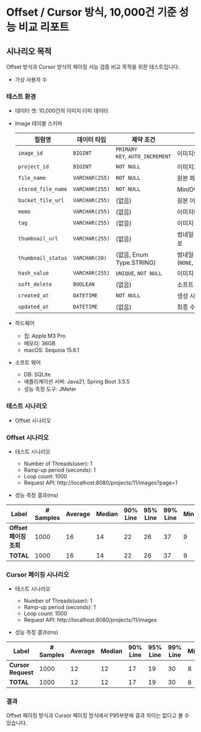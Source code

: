 # Offset / Cursor 방식, 10,000건 기준 성능 비교 리포트

## 시나리오 목적

Offset 방식과 Cursor 방식의 페이징 서능 검증 비교 목적을 위한 테스트입니다.

- 가상 사용자 수

### 테스트 환경

- 데이터 셋: 10,000건의 이미지 더미 데이터
- Image 테이블 스키마

    | **컬럼명** | **데이터 타입** | **제약 조건** | **설명** |
    | --- | --- | --- | --- |
    | `image_id` | `BIGINT` | `PRIMARY KEY`, `AUTO_INCREMENT` | 이미지의 고유 식별자 |
    | `project_id` | `BIGINT` | `NOT NULL` | 이미지가 속한 프로젝트의 ID |
    | `file_name` | `VARCHAR(255)` | `NOT NULL` | 원본 파일명 |
    | `stored_file_name` | `VARCHAR(255)` | `NOT NULL` | MinIO에 실제로 저장된 고유 파일명 |
    | `bucket_file_url` | `VARCHAR(255)` | (없음) | 원본 이미지가 MinIO에 저장된 URL |
    | `memo` | `VARCHAR(255)` | (없음) | 이미지에 대한 메모 |
    | `tag` | `VARCHAR(255)` | (없음) | 이미지 태그 |
    | `thumbnail_url` | `VARCHAR(255)` | (없음) | 썸네일 이미지가 MinIO에 저장된 경로 |
    | `thumbnail_status` | `VARCHAR(20)` | (없음, Enum Type.STRING) | 썸네일 생성 상태 (`NONE`, `PROCESSING`, `READY`, `FAILED`) |
    | `hash_value` | `VARCHAR(255)` | `UNIQUE`, `NOT NULL` | 이미지 해시 값 (중복 방지) |
    | `soft_delete` | `BOOLEAN` | (없음) | 소프트 삭제 여부 (True/False) |
    | `created_at` | `DATETIME` | `NOT NULL` | 생성 시각 (자동 생성) |
    | `updated_at` | `DATETIME` | (없음) | 최종 수정 시각 (자동 업데이트) |

- 하드웨어
    - 칩: Apple M3 Pro
    - 메모리: 36GB
    - macOS: Sequoia 15.6.1
- 소프트 웨어
    - DB: SQLite
    - 애플리케이션 서버: Java21, Spring Boot 3.5.5
    - 성능 측정 도구: JMeter

### 테스트 시나리오

- Offset 시나리오

### Offset 시나리오

- 테스트 시나리오
    - Number of Threads(user): 1
    - Ramp-up period (seconds): 1
    - Loop count: 1000
    - Request API: http://localhost:8080/projects/11/images?page=1

- 성능 측정 결과(ms)

| **Label** | **# Samples** | **Average** | **Median** | **90% Line** | **95% Line** | **99% Line** | **Min** | **Max** | **Error %** | **Throughput** | **Received KB/sec** | **Sent KB/sec** |
| --- | --- | --- | --- | --- | --- | --- | --- | --- | --- | --- | --- | --- |
| **Offset 페이징 조회** | 1000 | 16 | 14 | 22 | 26 | 37 | 9 | 93 | 0.000% | 58.75786 | 370.89 | 8.09 |
| **TOTAL** | 1000 | 16 | 14 | 22 | 26 | 37 | 9 | 93 | 0.000% | 58.75786 | 370.89 | 8.09 |

### Cursor 페이징 시나리오

- 테스트 시나리오
    - Number of Threads(user): 1
    - Ramp-up period (seconds): 1
    - Loop count: 1000
    - Request API: http://localhost:8080/projects/11/images

- 성능 측정 결과(ms)

| **Label** | **# Samples** | **Average** | **Median** | **90% Line** | **95% Line** | **99% Line** | **Min** | **Max** | **Error %** | **Throughput** | **Received KB/sec** | **Sent KB/sec** |
| --- | --- | --- | --- | --- | --- | --- | --- | --- | --- | --- | --- | --- |
| **Cursor Request** | 1000 | 12 | 12 | 17 | 19 | 30 | 8 | 252 | 0.000% | 75.27853 | 460.03 | 9.85 |
| **TOTAL** | 1000 | 12 | 12 | 17 | 19 | 30 | 8 | 252 | 0.000% | 75.27853 | 460.03 | 9.85 |

### 결과

Offset 페이징 방식과 Cursor 페이징 방식에서 P95부분에 결과 차이는 없다고 볼 수 있습니다.